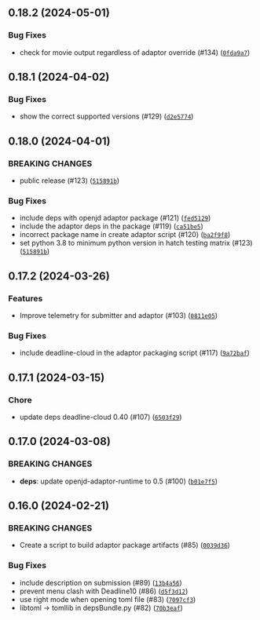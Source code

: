 ## 0.18.2 (2024-05-01)



### Bug Fixes
* check for movie output regardless of adaptor override (#134) ([`0fda9a7`](https://github.com/aws-deadline/deadline-cloud-for-nuke/commit/0fda9a75338fa30bbe4125bab503b8a6654e7d4f))

## 0.18.1 (2024-04-02)



### Bug Fixes
* show the correct supported versions (#129) ([`d2e5774`](https://github.com/aws-deadline/deadline-cloud-for-nuke/commit/d2e577419269cce3d3c5c3db19423682e57a36bc))

## 0.18.0 (2024-04-01)

### BREAKING CHANGES
* public release (#123) ([`515891b`](https://github.com/aws-deadline/deadline-cloud-for-nuke/commit/515891bec7f82da0e8efaab2e6f94adf1a7289b7))


### Bug Fixes
* include deps with openjd adaptor package (#121) ([`fed5129`](https://github.com/aws-deadline/deadline-cloud-for-nuke/commit/fed5129a936522b26bc34d955b03f4d6ccf1387a))
* include the adaptor deps in the package (#119) ([`ca51be5`](https://github.com/aws-deadline/deadline-cloud-for-nuke/commit/ca51be5de62d5de1e5c851ce769473be3dacd17b))
* incorrect package name in create adaptor script (#120) ([`ba2f9f8`](https://github.com/aws-deadline/deadline-cloud-for-nuke/commit/ba2f9f8a37839c382bb19dfadfb548028022c578))
* set python 3.8 to minimum python version in hatch testing matrix (#123) ([`515891b`](https://github.com/aws-deadline/deadline-cloud-for-nuke/commit/515891bec7f82da0e8efaab2e6f94adf1a7289b7))

## 0.17.2 (2024-03-26)


### Features
* Improve telemetry for submitter and adaptor (#103) ([`0811e05`](https://github.com/aws-deadline/deadline-cloud-for-nuke/commit/0811e0500547326ef9b3d369f1aa3211073c5616))

### Bug Fixes
* include deadline-cloud in the adaptor packaging script (#117) ([`9a72baf`](https://github.com/aws-deadline/deadline-cloud-for-nuke/commit/9a72baff204d2073c35fdede2dc238c2e6515ee0))

## 0.17.1 (2024-03-15)

### Chore
* update deps deadline-cloud 0.40 (#107) ([`6503f29`](https://github.com/aws-deadline/deadline-cloud-for-nuke/commit/6503f293c9f9ea7be5a513d84dffd4d4f0c2dc5f))


## 0.17.0 (2024-03-08)

### BREAKING CHANGES
* **deps**: update openjd-adaptor-runtime to 0.5 (#100) ([`b01e7f5`](https://github.com/aws-deadline/deadline-cloud-for-nuke/commit/b01e7f5a2bdcc0b18a39d63737067143b5a126e2))



## 0.16.0 (2024-02-21)

### BREAKING CHANGES
* Create a script to build adaptor package artifacts (#85) ([`0039d36`](https://github.com/aws-deadline/deadline-cloud-for-nuke/commit/0039d3607caa0a441d8f12cd3dd5687f26fb1c02))


### Bug Fixes
* include description on submission (#89) ([`13b4a56`](https://github.com/aws-deadline/deadline-cloud-for-nuke/commit/13b4a56a263d55ef1277711bca8e9a01db78a83a))
* prevent menu clash with Deadline10 (#86) ([`d5f3d12`](https://github.com/aws-deadline/deadline-cloud-for-nuke/commit/d5f3d128b1eed20997959aef6b5f5cb5c9fb0f42))
* use right mode when opening toml file (#83) ([`7097cf3`](https://github.com/aws-deadline/deadline-cloud-for-nuke/commit/7097cf37ff71ee23bb054348d7a4967c17255c5f))
* libtoml -&gt; tomllib in depsBundle.py (#82) ([`70b3eaf`](https://github.com/aws-deadline/deadline-cloud-for-nuke/commit/70b3eafff63722232d9568ff4d8ad1f6b3a7f58f))

